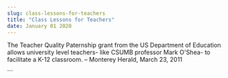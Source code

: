 ```yaml
---
slug: class-lessons-for-teachers
title: "Class Lessons for Teachers"
date: January 01 2020
---
```


 
<p>
  The Teacher Quality Paternship grant from the US Department of Education
  allows university level teachers- like CSUMB professor Mark O'Shea- to
  facilitate a K-12 classroom. – Monterey Herald, March 23, 2011
</p>
```
